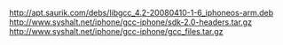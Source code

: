 http://apt.saurik.com/debs/libgcc_4.2-20080410-1-6_iphoneos-arm.deb
http://www.syshalt.net/iphone/gcc-iphone/sdk-2.0-headers.tar.gz
http://www.syshalt.net/iphone/gcc-iphone/gcc_files.tar.gz
